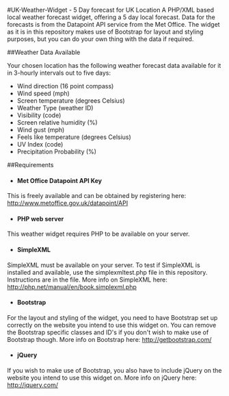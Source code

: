 #UK-Weather-Widget - 5 Day forecast for UK Location
A PHP/XML based local weather forecast widget, offering a 5 day local forecast. Data for the forecasts is from the Datapoint API service from the Met Office. The widget as it is in this repository makes use of Bootstrap for layout and styling purposes, but you can do your own thing with the data if required.

##Weather Data Available

Your chosen location has the following weather forecast data available for it in 3-hourly intervals out to five days:

* Wind direction (16 point compass)
* Wind speed (mph)
* Screen temperature (degrees Celsius)
* Weather Type (weather ID)
* Visibility (code)
* Screen relative humidity (%)
* Wind gust (mph)
* Feels like temperature (degrees Celsius)
* UV Index (code)
* Precipitation Probability (%)

##Requirements

* #### Met Office Datapoint API Key
This is freely available and can be obtained by registering here: http://www.metoffice.gov.uk/datapoint/API

* #### PHP web server
This weather widget requires PHP to be available on your server.

* #### SimpleXML 
SimpleXML must be available on your server. 
To test if SimpleXML is installed and available, use the simplexmltest.php file in this repository. Instructions are in the file. 
More info on SimpleXML here: http://php.net/manual/en/book.simplexml.php

* #### Bootstrap
For the layout and styling of the widget, you need to have Bootstrap set up correctly on the website you intend to use this widget on. You can remove the Bootstrap specific classes and ID's if you don't wish to make use of Bootstrap though. 
More info on Bootstrap here: http://getbootstrap.com/

* #### jQuery
If you wish to make use of Bootstrap, you also have to include jQuery on the website you intend to use this widget on.
More info on jQuery here: http://jquery.com/


